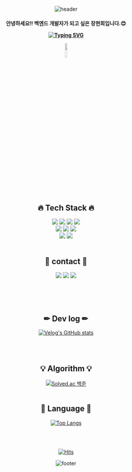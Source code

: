 <div align="center"> 

 <!--
### Hi there 👋
**hhJ830/hhJ830** is a ✨ _special_ ✨ repository because its `README.md` (this file) appears on your GitHub profile.

Here are some ideas to get you started:

- 🔭 I’m currently working on ...
- 🌱 I’m currently learning ...
- 👯 I’m looking to collaborate on ...
- 🤔 I’m looking for help with ...
- 💬 Ask me about ...
- 📫 How to reach me: ...
- 😄 Pronouns: ...
- ⚡ Fun fact: ...
-->


![header](https://capsule-render.vercel.app/api?type=Waving&color=FF8B8B&height=200&text=Welcome+My+Github&fontSize=60&fontAlign=50&fontColor=F9F8E6)



<h4> 안녕하세요!! 백엔드 개발자가 되고 싶은 장현희입니다.😊
 
[![Typing SVG](https://readme-typing-svg.demolab.com?font=Jua&pause=1000&color=F7B1B1&background=FFFFFFBB&center=true&vCenter=true&random=false&width=435&lines=Hello+I+am+Hyeonhee+Jang.;I+want+to+be+a+backend+developer.;Nice+to+neet+you+%3A\)+)](https://git.io/typing-svg)
 
<img src="https://github.com/user-attachments/assets/92ca6e9d-28ff-4e00-893a-dfb96edaf42f" width="10%" height="10%">

<br>
<br>


<h2 align="center"> 🔥 Tech Stack 🔥 </h2>


<img src="https://img.shields.io/badge/JAVA-007396?style=for-the-badge&logo=Java&logoColor=white">
<img src="https://img.shields.io/badge/SpringBoot-6DB33F?style=for-the-badge&logo=SpringBoot&logoColor=white">
<img src="https://img.shields.io/badge/MySQL-4479A1?style=for-the-badge&logo=MySQL&logoColor=white">
<img src="https://img.shields.io/badge/aws-232F3E?style=for-the-badge&logo=Amazon aws&logoColor=white">

<br>

<img src="https://img.shields.io/badge/github-181717?style=for-the-badge&logo=github&logoColor=white">
<img src="https://img.shields.io/badge/Notion-000000?style=for-the-badge&logo=Notion&logoColor=white">
<img src="https://img.shields.io/badge/slack-4A154B?style=for-the-badge&logo=slack&logoColor=white">

<br>

<img src="https://img.shields.io/badge/IntelliJ-000000?style=for-the-badge&logo=IntelliJ IDEA&logoColor=white">
<img src="https://img.shields.io/badge/VSCode-007ACC?style=for-the-badge&logo=VisualStudioCode&logoColor=white">

<br>
<br>

<h2>📧 contact 📧</h2>
 <a href="https://velog.io/@jhh0830"><img src="https://img.shields.io/badge/Velog-11B48A?style=flat-square&logo=Vimeo&logoColor=white&link=https://velog.io/@jhh0830"/></a>
 <a href="https://hh830.tistory.com"><img src="https://img.shields.io/badge/Tistory-000000?style=flat-square&logo=Tistory&logoColor=white&link=https://hh830.tistory.com"/></a>
 <a href="mailto:jhh8890@naver.com"><img src="https://img.shields.io/badge/Gmail-d14836?style=flat-square&logo=Gmail&logoColor=white&link=jhh8890@naver.com"/></a>

<br><br><br>


 <h2> ✏ Dev log ✏ </h2>
 
[![Velog's GitHub stats](https://velog-readme-stats.vercel.app/api?name=jhh0830)](https://velog.io/@jhh0830)

<br>
<br>

<h2> 💡 Algorithm 💡 </h2>

[![Solved.ac
백준](http://mazassumnida.wtf/api/v2/generate_badge?boj=jhh0830)](https://solved.ac/jhh0830)
<br>
<br>
<h2> 🌈 Language 🌈 </h2>

[![Top Langs](https://github-readme-stats.vercel.app/api/top-langs/?username=hh830&layout=donut)](https://github.com/anuraghazra/github-readme-stats)



<!--

[![현희's GitHub stats](https://github-readme-stats.vercel.app/api?username=hhJ830)](https://github.com/anuraghazra/github-readme-stats&theme=dracula)

-->

<br>
<br>

<!-- 방문자 수 -->
[![Hits](https://hits.seeyoufarm.com/api/count/incr/badge.svg?url=https%3A%2F%2Fgithub.com%2FhhJ830&count_bg=%23FF9FC8&title_bg=%233E044A&icon=&icon_color=%23E7E7E7&title=Today&edge_flat=false)](https://hits.seeyoufarm.com)

![footer](https://capsule-render.vercel.app/api?section=footer&type=Waving&color=FF8B8B&height=120&fontSize=60&fontAlign=50&fontColor=F9F8E6)
